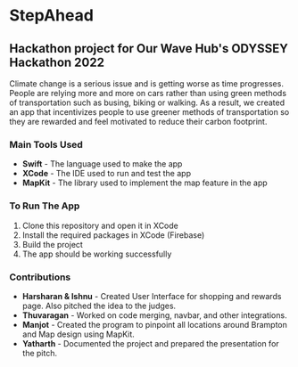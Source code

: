 # StepAhead
## Hackathon project for Our Wave Hub's ODYSSEY Hackathon 2022
Climate change is a serious issue and is getting worse as time progresses. People are relying more and more on cars rather than using green methods of transportation such as busing, biking or walking. As a result, we created an app that incentivizes people to use greener methods of transportation so they are rewarded and feel motivated to reduce their carbon footprint. 

### Main Tools Used
- **Swift** - The language used to make the app
- **XCode** - The IDE used to run and test the app
- **MapKit** - The library used to implement the map feature in the app 

### To Run The App
1. Clone this repository and open it in XCode 
2. Install the required packages in XCode (Firebase)
3. Build the project
4. The app should be working successfully

### Contributions
- **Harsharan & Ishnu** - Created User Interface for shopping and rewards page. Also pitched the idea to the judges.
- **Thuvaragan** - Worked on code merging, navbar, and other integrations.
- **Manjot** - Created the program to pinpoint all locations around Brampton and Map design using MapKit.
- **Yatharth** - Documented the project and prepared the presentation for the pitch.
